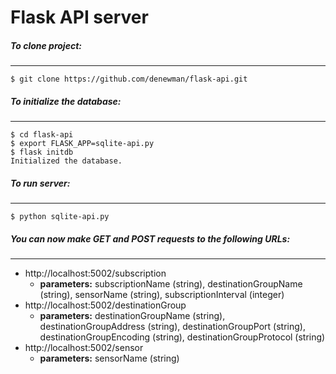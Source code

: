 # Flask API server

##### To clone project:
---
    $ git clone https://github.com/denewman/flask-api.git
##### To initialize the database:
---
    $ cd flask-api
    $ export FLASK_APP=sqlite-api.py
    $ flask initdb
    Initialized the database.
##### To run server:
---
    $ python sqlite-api.py
    
##### You can now make GET and POST requests to the following URLs:
___
- http://localhost:5002/subscription
    - **parameters:** subscriptionName (string), destinationGroupName (string), sensorName (string), subscriptionInterval (integer)
- http://localhost:5002/destinationGroup
    - **parameters:** destinationGroupName (string), destinationGroupAddress (string), destinationGroupPort (string), destinationGroupEncoding (string), destinationGroupProtocol (string)
- http://localhost:5002/sensor
    - **parameters:** sensorName (string)
    
